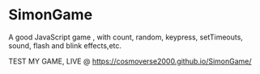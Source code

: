 # SimonGame
A good JavaScript game , with count, random, keypress, setTimeouts, sound, flash and blink effects,etc.

TEST MY GAME, LIVE @
https://cosmoverse2000.github.io/SimonGame/
